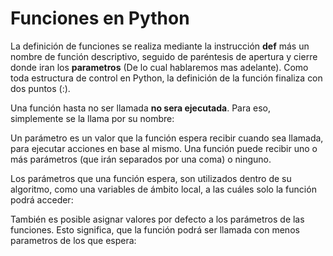 # Funciones en Python #

La definición de funciones se realiza mediante la instrucción **def** más un nombre de función descriptivo, seguido de paréntesis de apertura y cierre donde iran los **parametros** (De lo cual hablaremos mas adelante). Como toda estructura de control en Python, la definición de la función finaliza con dos puntos (:).

Una función hasta no ser llamada **no sera ejecutada**. Para eso, simplemente se la llama por su nombre:

Un parámetro es un valor que la función espera recibir cuando sea llamada, para ejecutar acciones en base al mismo. Una función puede recibir uno o más parámetros (que irán separados por una coma) o ninguno.

Los parámetros que una función espera, son utilizados dentro de su algoritmo, como una variables de ámbito local, a las cuáles solo la función podrá acceder:

También es posible asignar valores por defecto a los parámetros de las funciones. Esto significa, que la función podrá ser llamada con menos parametros de los que espera:
